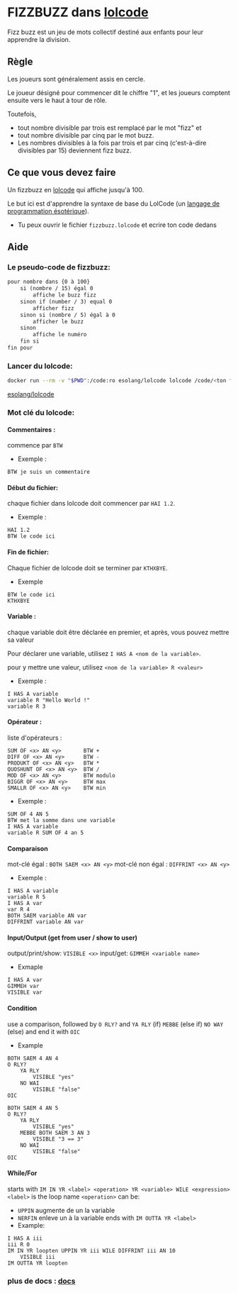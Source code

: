 # FIZZBUZZ dans [lolcode](http://www.lolcode.org/)

Fizz buzz est un jeu de mots collectif destiné aux enfants pour leur apprendre la division.


## Règle

Les joueurs sont généralement assis en cercle.

Le joueur désigné pour commencer dit le chiffre "1", et les joueurs comptent ensuite vers le haut à tour de rôle.

Toutefois,
- tout nombre divisible par trois est remplacé par le mot "fizz" et
- tout nombre divisible par cinq par le mot buzz.
- Les nombres divisibles à la fois par trois et par cinq (c'est-à-dire divisibles par 15) deviennent fizz buzz.


## Ce que vous devez faire

Un fizzbuzz en [lolcode](https://en.wikipedia.org/wiki/LOLCODE) qui affiche jusqu'à 100.

Le but ici est d'apprendre la syntaxe de base du LolCode (un [langage de programmation ésotérique](https://en.wikipedia.org/wiki/Esoteric_programming_language)).

- Tu peux ouvrir le fichier `fizzbuzz.lolcode` et ecrire ton code dedans

## Aide

### Le pseudo-code de fizzbuzz:
```txt
pour nombre dans {0 à 100}
    si (nombre / 15) égal 0
        affiche le buzz fizz
    sinon if (number / 3) equal 0
        afficher fizz
    sinon si (nombre / 5) égal à 0
        afficher le buzz
    sinon
        affiche le numéro
    fin si
fin pour
```

### Lancer du lolcode:
```bash
docker run --rm -v "$PWD":/code:ro esolang/lolcode lolcode /code/<ton fichier>
```

[esolang/lolcode](https://hub.docker.com/r/esolang/lolcode)

### Mot clé du lolcode:

#### Commentaires :
commence par `BTW`
- Exemple :
```
BTW je suis un commentaire
```

#### Début du fichier:
chaque fichier dans lolcode doit commencer par `HAI 1.2`.
- Exemple :
```
HAI 1.2
BTW le code ici
```

#### Fin de fichier:
Chaque fichier de lolcode doit se terminer par `KTHXBYE`.
- Exemple
```
BTW le code ici
KTHXBYE
```

#### Variable :
chaque variable doit être déclarée en premier, et après, vous pouvez mettre sa valeur

Pour déclarer une variable, utilisez `I HAS A <nom de la variable>`.

pour y mettre une valeur, utilisez `<nom de la variable> R <valeur>`
- Exemple :
```
I HAS A variable
variable R "Hello World !"
variable R 3
```

#### Opérateur :
liste d'opérateurs :
```
SUM OF <x> AN <y>       BTW +
DIFF OF <x> AN <y>      BTW -
PRODUKT OF <x> AN <y>   BTW *
QUOSHUNT OF <x> AN <y>  BTW /
MOD OF <x> AN <y>       BTW modulo
BIGGR OF <x> AN <y>     BTW max
SMALLR OF <x> AN <y>    BTW min
```
- Exemple :
```
SUM OF 4 AN 5
BTW met la somme dans une variable
I HAS A variable
variable R SUM OF 4 an 5
```

#### Comparaison
mot-clé égal : `BOTH SAEM <x> AN <y>`
mot-clé non égal : `DIFFRINT <x> AN <y>`
- Exemple :
```
I HAS A variable
variable R 5
I HAS A var
var R 4
BOTH SAEM variable AN var
DIFFRINT variable AN var
```

#### Input/Output (get from user / show to user)
output/print/show: `VISIBLE <x>`
input/get: `GIMMEH <variable name>`
- Exmaple
```
I HAS A var
GIMMEH var
VISIBLE var
```

#### Condition
use a comparison, followed by `O RLY?` and `YA RLY` (if) `MEBBE` (else if) `NO WAY` (else) and end it with `OIC`
- Example
```
BOTH SAEM 4 AN 4
O RLY?
    YA RLY
        VISIBLE "yes"
    NO WAI
        VISIBLE "false"
OIC
```
```
BOTH SAEM 4 AN 5
O RLY?
    YA RLY
        VISIBLE "yes"
    MEBBE BOTH SAEM 3 AN 3
        VISIBLE "3 == 3"
    NO WAI
        VISIBLE "false"
OIC
```

#### While/For
starts with `IM IN YR <label> <operation> YR <variable> WILE <expression>`
`<label>` is the loop name
`<operation>` can be:
- `UPPIN` augmente de un la variable
- `NERFIN` enleve un à la variable
ends with `IM OUTTA YR <label>`
- Example:
```
I HAS A iii
iii R 0
IM IN YR loopten UPPIN YR iii WILE DIFFRINT iii AN 10
    VISIBLE iii
IM OUTTA YR loopten
```

### plus de docs : [docs](https://github.com/justinmeza/lolcode-spec/blob/master/v1.2/lolcode-spec-v1.2.md)
